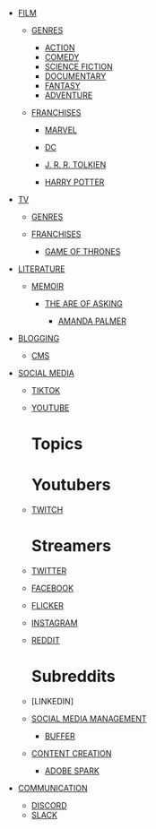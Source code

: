 - [FILM]()

    - [GENRES]()

        - [ACTION]()
        - [COMEDY]()
        - [SCIENCE FICTION]()
        - [DOCUMENTARY]()
        - [FANTASY]()
        - [ADVENTURE]()

    - [FRANCHISES]()

        - [MARVEL]()

        - [DC]()

        - [J. R. R. TOLKIEN]()

        - [HARRY POTTER]()

- [TV]()

    - [GENRES]()

    - [FRANCHISES]()

        - [GAME OF THRONES]()


- [LITERATURE]()

    - [MEMOIR]() 

        - [THE ARE OF ASKING]()

            - [AMANDA PALMER]()

- [BLOGGING]()

    - [CMS]() <!-- Content Management Systems -->

- [SOCIAL MEDIA]()

    - [TIKTOK]()
    - [YOUTUBE]()

        # Topics
        # Youtubers

    - [TWITCH]()

        # Streamers

    - [TWITTER]()
    - [FACEBOOK]()
    - [FLICKER]()
    - [INSTAGRAM]()
    - [REDDIT]()

        # Subreddits

    - [LINKEDIN]

    - [SOCIAL MEDIA MANAGEMENT]()

        - [BUFFER]()

    - [CONTENT CREATION]()

        - [ADOBE SPARK]()

- [COMMUNICATION]()

    - [DISCORD]()
    - [SLACK]()
